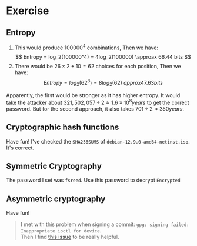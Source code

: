 # Exercise

## Entropy

1. This would produce $100000^4$ combinations, Then we have:
   $$
   Entropy = log_2(100000^4) = 4log_2(100000) \approax 66.44 bits
   $$
2. There would be $26 \times 2 + 10 = 62$ choices for each position, Then we have:
   $$
   Entropy = log_2(62^8) = 8log_2(62) \ approx 47.63 bits
   $$

Apparently, the first would be stronger as it has higher entropy. It would take the attacker about $321,502,057 \div 2 \approx 1.6 \times 10^8 years$ to get the correct password. But for the second approach, it also takes $701 \div 2 \approx 350 years$.


## Cryptographic hash functions

Have fun! I've checked the `SHA256SUMS` of `debian-12.9.0-amd64-netinst.iso`. It's correct.

## Symmetric Cryptography

The password I set was `fsreed`. Use this password to decrypt `Encrypted`

## Asymmetric cryptography

Have fun!

> I met with this problem when signing a commit: `gpg: signing failed: Inappropriate ioctl for device`.  
> Then I find [this issue](https://github.com/keybase/keybase-issues/issues/2798) to be really helpful.

